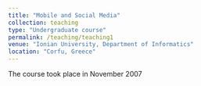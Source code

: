 ```yaml
---
title: "Mobile and Social Media"
collection: teaching
type: "Undergraduate course"
permalink: /teaching/teaching1
venue: "Ionian University, Department of Informatics"
location: "Corfu, Greece"
---
```

The course took place in November 2007
 
